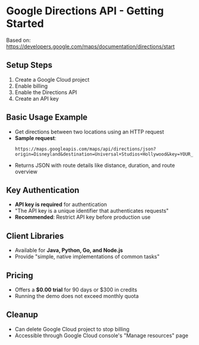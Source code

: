 # Google Directions API - Getting Started

Based on: https://developers.google.com/maps/documentation/directions/start

## Setup Steps
1. Create a Google Cloud project
2. Enable billing
3. Enable the Directions API
4. Create an API key

## Basic Usage Example
- Get directions between two locations using an HTTP request
- **Sample request**: 
  ```
  https://maps.googleapis.com/maps/api/directions/json?origin=Disneyland&destination=Universal+Studios+Hollywood&key=YOUR_API_KEY
  ```
- Returns JSON with route details like distance, duration, and route overview

## Key Authentication
- **API key is required** for authentication
- "The API key is a unique identifier that authenticates requests"
- **Recommended**: Restrict API key before production use

## Client Libraries
- Available for **Java, Python, Go, and Node.js**
- Provide "simple, native implementations of common tasks"

## Pricing
- Offers a **$0.00 trial** for 90 days or $300 in credits
- Running the demo does not exceed monthly quota

## Cleanup
- Can delete Google Cloud project to stop billing
- Accessible through Google Cloud console's "Manage resources" page